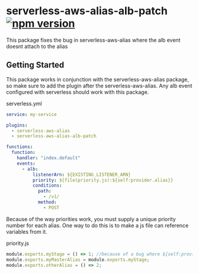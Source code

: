 # serverless-aws-alias-alb-patch [![npm version](https://img.shields.io/npm/v/serverless-aws-alias-alb-patch.svg)](https://www.npmjs.com/package/serverless-aws-alias-alb-patch)
This package fixes the bug in serverless-aws-alias where the alb event doesnt attach to the alias

## Getting Started
This package works in conjunction with the serverless-aws-alias package, so make sure to add the plugin after the serverless-aws-alias.
Any alb event configured with serverless should work with this package.

serverless.yml
```yaml
service: my-service

plugins:
  - serverless-aws-alias
  - serverless-aws-alias-alb-patch

functions:
  function:
    handler: "index.default"
    events:
      - alb:
          listenerArn: ${EXISTING_LISTENER_ARN}
          priority: ${file(priority.js):${self:provider.alias}}
          conditions:
            path:
              - /v1/
            method:
              - POST
```

Because of the way priorities work, you must supply a unique priority number for each alias. One way to do this is to make a js file
can reference variables from it.

priority.js
```javascript
module.exports.myStage = () => 1; //because of a bug where ${self:provider.alias} is the name of the stage even if you rename it using --masterAlias
module.exports.myMasterAlias = module.exports.myStage;
module.exports.otherAlias = () => 2;
```